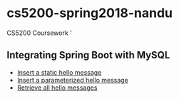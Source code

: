 # cs5200-spring2018-nandu
CS5200 Coursework
'
## Integrating Spring Boot with MySQL

- [Insert a static hello message](http://cs5200-spring2018-nandu.us-east-2.elasticbeanstalk.com/api/hello/insert)
- [Insert a parameterized hello message](http://cs5200-spring2018-nandu.us-east-2.elasticbeanstalk.com/api/hello/insert/DotaGod)
- [Retrieve all hello messages](http://cs5200-spring2018-nandu.us-east-2.elasticbeanstalk.com/api/hello/select/all)
